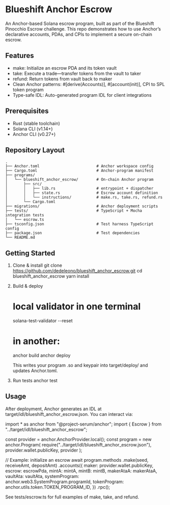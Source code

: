 # Blueshift Anchor Escrow

An Anchor-based Solana escrow program, built as part of the Blueshift Pinocchio Escrow challenge.
This repo demonstrates how to use Anchor’s declarative accounts, PDAs, and CPIs to implement a secure on-chain escrow.

Features
--------
- make: Initialize an escrow PDA and its token vault
- take: Execute a trade—transfer tokens from the vault to taker
- refund: Return tokens from vault back to maker
- Clean Anchor patterns: #[derive(Accounts)], #[account(init)], CPI to SPL token program
- Type-safe IDL: Auto-generated program IDL for client integrations

Prerequisites
-------------
- Rust (stable toolchain)
- Solana CLI (v1.14+)
- Anchor CLI (v0.27+)

Repository Layout
----------------

```text
.
├── Anchor.toml                         # Anchor workspace config
├── Cargo.toml                          # Anchor-program manifest
├── programs/
│   └── blueshift_anchor_escrow/        # On-chain Anchor program
│       ├── src/
│       │   ├── lib.rs                  # entrypoint + dispatcher
│       │   ├── state.rs                # Escrow account definition
│       │   └── instructions/           # make.rs, take.rs, refund.rs
│       └── Cargo.toml
├── migrations/                         # Anchor deployment scripts
├── tests/                              # TypeScript + Mocha integration tests
│   └── escrow.ts
├── tsconfig.json                       # Test harness TypeScript config
├── package.json                        # Test dependencies
└── README.md

```

Getting Started
---------------
1. Clone & install
   git clone https://github.com/dedeleono/blueshift_anchor_escrow.git
   cd blueshift_anchor_escrow
   yarn install

2. Build & deploy
   # local validator in one terminal
   solana-test-validator --reset

   # in another:
   anchor build
   anchor deploy

   This writes your program .so and keypair into target/deploy/ and updates Anchor.toml.

3. Run tests
   anchor test

Usage
-----
After deployment, Anchor generates an IDL at target/idl/blueshift_anchor_escrow.json.
You can interact via:

import * as anchor from "@project-serum/anchor";
import { Escrow } from "../target/idl/blueshift_anchor_escrow";

const provider = anchor.AnchorProvider.local();
const program = new anchor.Program<Escrow>(
  require("../target/idl/blueshift_anchor_escrow.json"),
  provider.wallet.publicKey,
  provider
);

// Example: initialize an escrow
await program.methods
  .make(seed, receiveAmt, depositAmt)
  .accounts({
    maker: provider.wallet.publicKey,
    escrow: escrowPda,
    mintA: mintA,
    mintB: mintB,
    makerAtaA: makerAtaA,
    vaultAta: vaultAta,
    systemProgram: anchor.web3.SystemProgram.programId,
    tokenProgram: anchor.utils.token.TOKEN_PROGRAM_ID,
  })
  .rpc();

See tests/escrow.ts for full examples of make, take, and refund.
